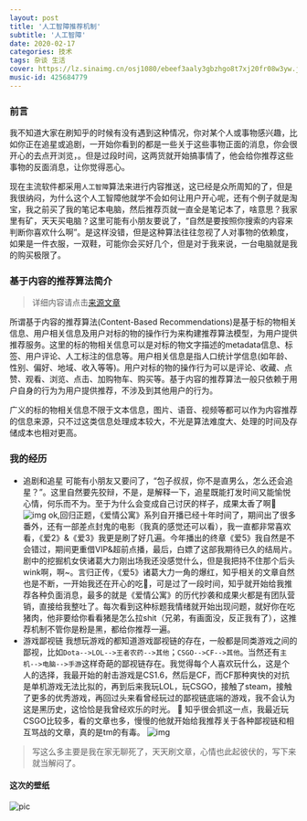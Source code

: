 ```yaml
---
layout: post
title: '人工智障推荐机制'
subtitle: '人工智障'
date: 2020-02-17
categories: 技术
tags: 杂谈 生活
cover: https://lz.sinaimg.cn/osj1080/ebeef3aaly3gbzhgo8t7xj20fr08w3yw.jpg
music-id: 425684779
---
```


### 前言
我不知道大家在刷知乎的时候有没有遇到这种情况，你对某个人或事物感兴趣，比如你正在追星或追剧，一开始你看到的都是一些关于这些事物正面的消息，你会很开心的去点开浏览，。但是过段时间，这两货就开始搞事情了，他会给你推荐这些事物的反面消息，让你觉得恶心。

现在主流软件都采用```人工智障```算法来进行内容推送，这已经是众所周知的了，但是我很纳闷，为什么这个人工智障他就学不会如何让用户开心呢，还有个例子就是淘宝，我之前买了我的笔记本电脑，然后推荐页就一直全是笔记本了，啥意思？我家里有矿，天天买电脑？这里可能有小朋友要说了，“自然是要按照你搜索的内容来判断你喜欢什么啊”。是这样没错，但是这种算法往往忽视了人对事物的依赖度，如果是一件衣服，一双鞋，可能你会买好几个，但是对于我来说，一台电脑就是我的购买极限了。

### 基于内容的推荐算法简介
> 详细内容请点击[来源文章](https://zhuanlan.zhihu.com/p/80068528)

所谓基于内容的推荐算法(Content-Based Recommendations)是基于标的物相关信息、用户相关信息及用户对标的物的操作行为来构建推荐算法模型，为用户提供推荐服务。这里的标的物相关信息可以是对标的物文字描述的metadata信息、标签、用户评论、人工标注的信息等。用户相关信息是指人口统计学信息(如年龄、性别、偏好、地域、收入等等)。用户对标的物的操作行为可以是评论、收藏、点赞、观看、浏览、点击、加购物车、购买等。基于内容的推荐算法一般只依赖于用户自身的行为为用户提供推荐，不涉及到其他用户的行为。

广义的标的物相关信息不限于文本信息，图片、语音、视频等都可以作为内容推荐的信息来源，只不过这类信息处理成本较大，不光是算法难度大、处理的时间及存储成本也相对更高。

### 我的经历
* 追剧和追星
可能有小朋友又要问了，“包子叔叔，你不是直男么，怎么还会追星？”。这里自然要先狡辩，不是，是解释一下，追星既能打发时间又能愉悦心情，何乐而不为。至于为什么会变成自己讨厌的样子，成果太香了啊🤪
![img](https://lz.sinaimg.cn/osj1080/ebeef3aaly3gbzi2chuapj20zk0nsdio.jpg)
ok,回归正题，《爱情公寓》系列自开播已经十年时间了，期间出了很多番外，还有一部差点封鬼的电影（我真的感觉还可以看），我一直都非常喜欢看，《爱2》&《爱3》我更是刷了好几遍。今年播出的终章《爱5》我自然是不会错过，期间更重借VIP&超前点播，最后，白嫖了这部我期待已久的结局片。剧中的挖掘机女侠诸葛大力刚出场我还没感觉什么，但是我把持不住那个后头wink啊，啊~。言归正传，《爱5》诸葛大力一角的爆红，知乎相关的文章自然也是不断，一开始我还在开心的吃🍉，可是过了一段时间，知乎就开始给我推荐各种负面消息，最多的就是《爱情公寓》的历代抄袭和成果火都是有团队营销，直接给我整吐了。每次看到这种标题我情绪就开始出现问题，就好你在吃猪肉，他非要给你看看猪是怎么拉shit（兄弟，有画面没，反正我有了），这推荐机制不管你是粉是黑，都给你推荐一遍。
* 游戏鄙视链
我想玩游戏的都知道游戏鄙视链的存在，一般都是同类游戏之间的鄙视，比如```Dota-->LOL-->王者农药-->其他```；```CSGO-->CF-->其他```。当然还有```主机-->电脑-->手游```这样奇葩的鄙视链存在。我觉得每个人喜欢玩什么，这是个人的选择，我最开始的射击游戏是CS1.6，然后是CF，而CF那种爽快的对抗是单机游戏无法比拟的，再到后来我玩LOL，玩CSGO，接触了steam，接触了更多的优秀游戏，再回过头来看曾经玩过的鄙视链底端的游戏，我不会认为这是黑历史，这恰恰是我曾经欢乐的时光。
🚧
知乎很会抓这一点，我最近玩CSGO比较多，看的文章也多，慢慢的他就开始给我推荐关于各种鄙视链和相互骂战的文章，真的是tm的有毒。
![img](https://lz.sinaimg.cn/osj1080/ebeef3aaly3gbzirglelcj208x08wjrm.jpg)



> 写这么多主要是我在家无聊死了，天天刷文章，心情也此起彼伏的，写下来就当解闷了。

#### 这次的壁纸
![pic](https://lz.sinaimg.cn/osj1080/ebeef3aaly3gbzivyb2xwj20td135ad7.jpg)

